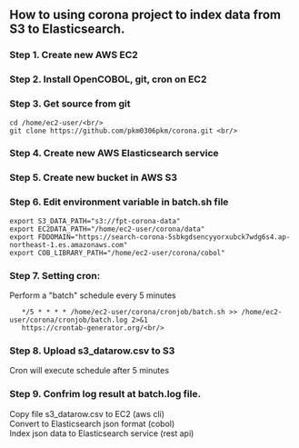 
## How to using corona project to index data from S3 to Elasticsearch.

### Step 1. Create new AWS EC2 <br/>
### Step 2. Install OpenCOBOL, git, cron on EC2<br/>
### Step 3. Get source from git <br/>
```
cd /home/ec2-user/<br/>
git clone https://github.com/pkm0306pkm/corona.git <br/>
```
### Step 4. Create new AWS Elasticsearch service
### Step 5. Create new bucket in AWS S3
### Step 6. Edit environment variable in batch.sh file
```
export S3_DATA_PATH="s3://fpt-corona-data"
export EC2DATA_PATH="/home/ec2-user/corona/data"
export FDDOMAIN="https://search-corona-5sbkgdsencyyorxubck7wdg6s4.ap-northeast-1.es.amazonaws.com"
export COB_LIBRARY_PATH="/home/ec2-user/corona/cobol"
```
### Step 7. Setting cron: 
Perform a "batch" schedule every 5 minutes
```
   */5 * * * * /home/ec2-user/corona/cronjob/batch.sh >> /home/ec2-user/corona/cronjob/batch.log 2>&1
   https://crontab-generator.org/<br/>
```
### Step 8. Upload s3_datarow.csv to S3 
Cron will execute schedule after 5 minutes<br/>
### Step 9. Confrim log result at batch.log file.<br/>
Copy file s3_datarow.csv to EC2 (aws cli)<br/>
Convert to Elasticsearch json format (cobol)<br/>
Index json data to Elasticsearch service (rest api)<br/>
